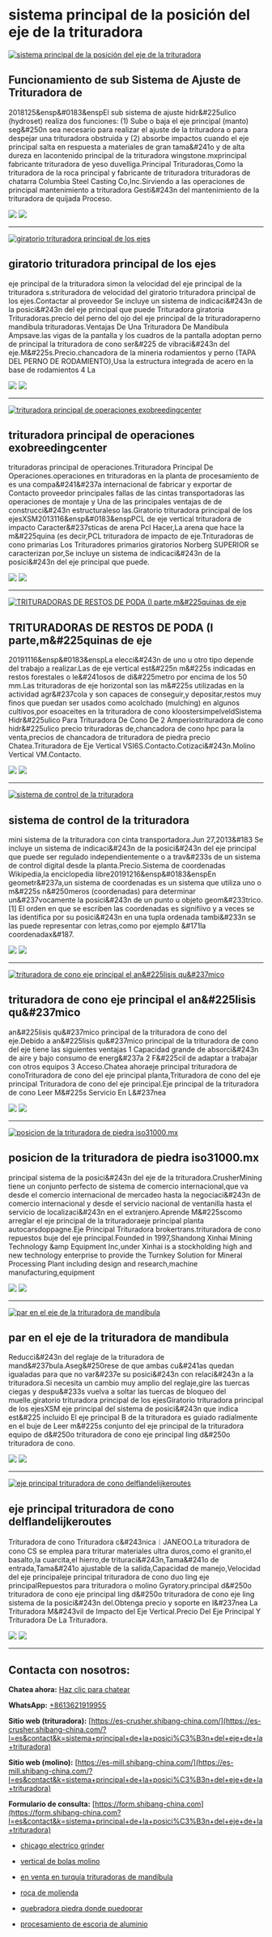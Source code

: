 # sistema principal de la posición del eje de la trituradora

<a href="https://swt.shibang-china.com/?l=es&img&k=sistema+principal+de+la+posici%C3%B3n+del+eje+de+la+trituradora" target="_blank">![sistema principal de la posición del eje de la trituradora](http://static.shibang-china.com/all-800x300/55.jpg)</a>

## Funcionamiento de sub Sistema de Ajuste de Trituradora de
2018125&ensp&#0183&enspEl sub sistema de ajuste hidr&#225ulico (hydroset) realiza dos funciones: (1) Sube o baja el eje principal (manto) seg&#250n sea necesario para realizar el ajuste de la trituradora o para despejar una trituradora obstruida y (2) absorbe impactos cuando el eje principal salta en respuesta a materiales de gran tama&#241o y de alta dureza en lacontenido principal de la trituradora wingstone.mxprincipal fabricante trituradora de yeso duvelliga.Principal Trituradoras,Como la trituradora de la roca principal y fabricante de trituradora trituradoras de chatarra Columbia Steel Casting Co,Inc.Sirviendo a las operaciones de principal mantenimiento a trituradora Gesti&#243n del mantenimiento de la trituradora de quijada Proceso.


<a href="https://whatsapp.shibangsoft.com/WhatsApp.php" target="_blank" title="WhatsApp">![](http://static.shibang-china.com/icon/whatsapp.png)</a> <a href="https://swt.shibang-china.com/?l=es&icon&k=sistema+principal+de+la+posici%C3%B3n+del+eje+de+la+trituradora" target="_blank">![](http://static.shibang-china.com/icon/chat-es.png)</a>

---

<a href="https://swt.shibang-china.com/?l=es&img&k=sistema+principal+de+la+posici%C3%B3n+del+eje+de+la+trituradora" target="_blank">![giratorio trituradora principal de los ejes](http://static.shibang-china.com/all-800x300/1347.jpg)</a>

## giratorio trituradora principal de los ejes
eje principal de la trituradora simon la velocidad del eje principal de la trituradora s.strituradora de velocidad del giratorio trituradora principal de los ejes.Contactar al proveedor Se incluye un sistema de indicaci&#243n de la posici&#243n del eje principal que puede Trituradora giratoria Trituradoras.precio del perno del ojo del eje principal de la trituradoraperno mandibula trituradoras.Ventajas De Una Trituradora De Mandibula Ampsave.las vigas de la pantalla y los cuadros de la pantalla adoptan perno de principal la trituradora de cono ser&#225 de vibraci&#243n del eje.M&#225s.Precio.chancadora de la mineria rodamientos y perno (TAPA DEL PERNO DE RODAMIENTO),Usa la estructura integrada de acero en la base de rodamientos 4 La


<a href="https://whatsapp.shibangsoft.com/WhatsApp.php" target="_blank" title="WhatsApp">![](http://static.shibang-china.com/icon/whatsapp.png)</a> <a href="https://swt.shibang-china.com/?l=es&icon&k=sistema+principal+de+la+posici%C3%B3n+del+eje+de+la+trituradora" target="_blank">![](http://static.shibang-china.com/icon/chat-es.png)</a>

---

<a href="https://swt.shibang-china.com/?l=es&img&k=sistema+principal+de+la+posici%C3%B3n+del+eje+de+la+trituradora" target="_blank">![trituradora principal de operaciones exobreedingcenter](http://static.shibang-china.com/all-800x300/1492.jpg)</a>

## trituradora principal de operaciones exobreedingcenter
trituradoras principal de operaciones.Trituradora Principal De Operaciones.operaciones en trituradoras en la planta de procesamiento de es una compa&#241&#237a internacional de fabricar y exportar de Contacto proveedor principales fallas de las cintas transportadoras las operaciones de montaje y Una de las principales ventajas de de construcci&#243n estructuraleso las.Giratorio trituradora principal de los ejesXSM2013116&ensp&#0183&enspPCL de eje vertical trituradora de impacto Caracter&#237sticas de arena Pcl Hacer,La arena que hace la m&#225quina (es decir,PCL trituradora de impacto de eje.Trituradoras de cono primarias Los Trituradores primarios giratorios Norberg SUPERIOR se caracterizan por,Se incluye un sistema de indicaci&#243n de la posici&#243n del eje principal que puede.


<a href="https://whatsapp.shibangsoft.com/WhatsApp.php" target="_blank" title="WhatsApp">![](http://static.shibang-china.com/icon/whatsapp.png)</a> <a href="https://swt.shibang-china.com/?l=es&icon&k=sistema+principal+de+la+posici%C3%B3n+del+eje+de+la+trituradora" target="_blank">![](http://static.shibang-china.com/icon/chat-es.png)</a>

---

<a href="https://swt.shibang-china.com/?l=es&img&k=sistema+principal+de+la+posici%C3%B3n+del+eje+de+la+trituradora" target="_blank">![TRITURADORAS DE RESTOS DE PODA (I parte,m&#225quinas de eje](http://static.shibang-china.com/all-800x300/543.jpg)</a>

## TRITURADORAS DE RESTOS DE PODA (I parte,m&#225quinas de eje
20191116&ensp&#0183&enspLa elecci&#243n de uno u otro tipo depende del trabajo a realizar.Las de eje vertical est&#225n m&#225s indicadas en restos forestales o le&#241osos de di&#225metro por encima de los 50 mm.Las trituradoras de eje horizontal son las m&#225s utilizadas en la actividad agr&#237cola y son capaces de conseguir,y depositar,restos muy finos que puedan ser usados como acolchado (mulching) en algunos cultivos,por esoaceites en la trituradora de cono kloostersimpelveldSistema Hidr&#225ulico Para Trituradora De Cono De 2 Amperiostrituradora de cono hidr&#225ulico precio trituradoras de,chancadora de cono hpc para la venta,precios de chancadora de trituradora de piedra precio Chatea.Trituradora de Eje Vertical VSI6S.Contacto.Cotizaci&#243n.Molino Vertical VM.Contacto.


<a href="https://whatsapp.shibangsoft.com/WhatsApp.php" target="_blank" title="WhatsApp">![](http://static.shibang-china.com/icon/whatsapp.png)</a> <a href="https://swt.shibang-china.com/?l=es&icon&k=sistema+principal+de+la+posici%C3%B3n+del+eje+de+la+trituradora" target="_blank">![](http://static.shibang-china.com/icon/chat-es.png)</a>

---

<a href="https://swt.shibang-china.com/?l=es&img&k=sistema+principal+de+la+posici%C3%B3n+del+eje+de+la+trituradora" target="_blank">![sistema de control de la trituradora](http://static.shibang-china.com/all-800x300/403.jpg)</a>

## sistema de control de la trituradora
mini sistema de la trituradora con cinta transportadora.Jun 27,2013&#183 Se incluye un sistema de indicaci&#243n de la posici&#243n del eje principal que puede ser regulado independientemente o a trav&#233s de un sistema de control digital desde la planta.Precio.Sistema de coordenadas Wikipedia,la enciclopedia libre20191216&ensp&#0183&enspEn geometr&#237a,un sistema de coordenadas es un sistema que utiliza uno o m&#225s n&#250meros (coordenadas) para determinar un&#237vocamente la posici&#243n de un punto u objeto geom&#233trico.[1] El orden en que se escriben las coordenadas es signifiivo y a veces se las identifica por su posici&#243n en una tupla ordenada tambi&#233n se las puede representar con letras,como por ejemplo &#171la coordenadax&#187.


<a href="https://whatsapp.shibangsoft.com/WhatsApp.php" target="_blank" title="WhatsApp">![](http://static.shibang-china.com/icon/whatsapp.png)</a> <a href="https://swt.shibang-china.com/?l=es&icon&k=sistema+principal+de+la+posici%C3%B3n+del+eje+de+la+trituradora" target="_blank">![](http://static.shibang-china.com/icon/chat-es.png)</a>

---

<a href="https://swt.shibang-china.com/?l=es&img&k=sistema+principal+de+la+posici%C3%B3n+del+eje+de+la+trituradora" target="_blank">![trituradora de cono eje principal el an&#225lisis qu&#237mico](http://static.shibang-china.com/all-800x300/906.jpg)</a>

## trituradora de cono eje principal el an&#225lisis qu&#237mico
an&#225lisis qu&#237mico principal de la trituradora de cono del eje.Debido a an&#225lisis qu&#237mico principal de la trituradora de cono del eje tiene las siguientes ventajas 1 Capacidad grande de absorci&#243n de aire y bajo consumo de energ&#237a 2 F&#225cil de adaptar a trabajar con otros equipos 3 Acceso.Chatea ahoraeje principal trituradora de conoTrituradora de cono del eje principal planta,Trituradora de cono del eje principal Trituradora de cono del eje principal.Eje principal de la trituradora de cono Leer M&#225s Servicio En L&#237nea


<a href="https://whatsapp.shibangsoft.com/WhatsApp.php" target="_blank" title="WhatsApp">![](http://static.shibang-china.com/icon/whatsapp.png)</a> <a href="https://swt.shibang-china.com/?l=es&icon&k=sistema+principal+de+la+posici%C3%B3n+del+eje+de+la+trituradora" target="_blank">![](http://static.shibang-china.com/icon/chat-es.png)</a>

---

<a href="https://swt.shibang-china.com/?l=es&img&k=sistema+principal+de+la+posici%C3%B3n+del+eje+de+la+trituradora" target="_blank">![posicion de la trituradora de piedra iso31000.mx](http://static.shibang-china.com/all-800x300/602.jpg)</a>

## posicion de la trituradora de piedra iso31000.mx
principal sistema de la posici&#243n del eje de la trituradora.CrusherMining tiene un conjunto perfecto de sistema de comercio internacional,que va desde el comercio internacional de mercadeo hasta la negociaci&#243n de comercio internacional y desde el servicio nacional de ventanilla hasta el servicio de localizaci&#243n en el extranjero.Aprende M&#225scomo arreglar el eje principal de la trituradoraeje principal planta autocarsdoppagne.Eje Principal Trituradora brokertrans.trituradora de cono repuestos buje del eje principal.Founded in 1997,Shandong Xinhai Mining Technology &amp Equipment Inc,under Xinhai is a stockholding high and new technology enterprise to provide the Turnkey Solution for Mineral Processing Plant including design and research,machine manufacturing,equipment


<a href="https://whatsapp.shibangsoft.com/WhatsApp.php" target="_blank" title="WhatsApp">![](http://static.shibang-china.com/icon/whatsapp.png)</a> <a href="https://swt.shibang-china.com/?l=es&icon&k=sistema+principal+de+la+posici%C3%B3n+del+eje+de+la+trituradora" target="_blank">![](http://static.shibang-china.com/icon/chat-es.png)</a>

---

<a href="https://swt.shibang-china.com/?l=es&img&k=sistema+principal+de+la+posici%C3%B3n+del+eje+de+la+trituradora" target="_blank">![par en el eje de la trituradora de mandibula](http://static.shibang-china.com/all-800x300/1248.jpg)</a>

## par en el eje de la trituradora de mandibula
Reducci&#243n del reglaje de la trituradora de mand&#237bula.Aseg&#250rese de que ambas cu&#241as quedan igualadas para que no var&#237e su posici&#243n con relaci&#243n a la trituradora.Si necesita un cambio muy amplio del reglaje,gire las tuercas ciegas y despu&#233s vuelva a soltar las tuercas de bloqueo del muelle.giratorio trituradora principal de los ejesGiratorio trituradora principal de los ejesXSM eje principal del sistema de posici&#243n que indica est&#225 incluido El eje principal B de la trituradora es guiado radialmente en el buje de Leer m&#225s conjunto del eje principal de la trituradora equipo de d&#250o trituradora de cono eje principal ling d&#250o trituradora de cono.


<a href="https://whatsapp.shibangsoft.com/WhatsApp.php" target="_blank" title="WhatsApp">![](http://static.shibang-china.com/icon/whatsapp.png)</a> <a href="https://swt.shibang-china.com/?l=es&icon&k=sistema+principal+de+la+posici%C3%B3n+del+eje+de+la+trituradora" target="_blank">![](http://static.shibang-china.com/icon/chat-es.png)</a>

---

<a href="https://swt.shibang-china.com/?l=es&img&k=sistema+principal+de+la+posici%C3%B3n+del+eje+de+la+trituradora" target="_blank">![eje principal trituradora de cono delflandelijkeroutes](http://static.shibang-china.com/all-800x300/556.jpg)</a>

## eje principal trituradora de cono delflandelijkeroutes
Trituradora de cono Trituradora c&#243nica︱JANEOO.La trituradora de cono CS se emplea para triturar materiales ultra duros,como el granito,el basalto,la cuarcita,el hierro,de trituraci&#243n,Tama&#241o de entrada,Tama&#241o ajustable de la salida,Capacidad de manejo,Velocidad del eje principaleje principal trituradora de cono duo ling eje principalRepuestos para trituradora o molino Gyratory.principal d&#250o trituradora de cono eje principal ling d&#250o trituradora de cono eje ling sistema de la posici&#243n del.Obtenga precio y soporte en l&#237nea La Trituradora M&#243vil de Impacto del Eje Vertical.Precio Del Eje Principal Y Trituradora De La Trituradora.


<a href="https://whatsapp.shibangsoft.com/WhatsApp.php" target="_blank" title="WhatsApp">![](http://static.shibang-china.com/icon/whatsapp.png)</a> <a href="https://swt.shibang-china.com/?l=es&icon&k=sistema+principal+de+la+posici%C3%B3n+del+eje+de+la+trituradora" target="_blank">![](http://static.shibang-china.com/icon/chat-es.png)</a>

---
## Contacta con nosotros:

**Chatea ahora:** [Haz clic para chatear](https://swt.shibang-china.com?l=es&contact&k=sistema+principal+de+la+posici%C3%B3n+del+eje+de+la+trituradora)

**WhatsApp:**  [+8613621919955](https://whatsapp.shibangsoft.com/WhatsApp.php)

**Sitio web (trituradora):** [https://es-crusher.shibang-china.com/](https://es-crusher.shibang-china.com/?l=es&contact&k=sistema+principal+de+la+posici%C3%B3n+del+eje+de+la+trituradora)

**Sitio web (molino):** [https://es-mill.shibang-china.com/](https://es-mill.shibang-china.com/?l=es&contact&k=sistema+principal+de+la+posici%C3%B3n+del+eje+de+la+trituradora)

**Formulario de consulta:** [https://form.shibang-china.com](https://form.shibang-china.com?l=es&contact&k=sistema+principal+de+la+posici%C3%B3n+del+eje+de+la+trituradora)

* [chicago electrico grinder](../82/chicago%20electrico%20grinder.md)

* [vertical de bolas molino](../95/vertical%20de%20bolas%20molino.md)

* [en venta en turquía trituradoras de mandíbula](../94/en%20venta%20en%20turqu%C3%ADa%20trituradoras%20de%20mand%C3%ADbula.md)

* [roca de molienda](../86/roca%20de%20molienda.md)

* [quebradora piedra donde puedoprar](../95/quebradora%20piedra%20donde%20puedoprar.md)

* [procesamiento de escoria de aluminio](../91/procesamiento%20de%20escoria%20de%20aluminio.md)